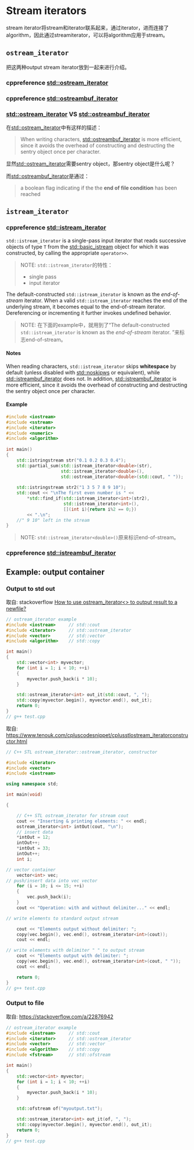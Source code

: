 # Stream iterators

stream iterator将stream和iterator联系起来，通过iterator，进而连接了algorithm，因此通过streamiterator，可以将algorithm应用于stream。

## `ostream_iterator`

把这两种output stream iterator放到一起来进行介绍。

### cppreference [std::ostream_iterator](https://en.cppreference.com/w/cpp/iterator/ostream_iterator)





### cppreference [std::ostreambuf_iterator](https://en.cppreference.com/w/cpp/iterator/ostreambuf_iterator)



### [std::ostream_iterator](https://en.cppreference.com/w/cpp/iterator/ostream_iterator) VS [std::ostreambuf_iterator](https://en.cppreference.com/w/cpp/iterator/ostreambuf_iterator)

在[std::ostream_iterator](https://en.cppreference.com/w/cpp/iterator/ostream_iterator)中有这样的描述：

> When writing characters, [std::ostreambuf_iterator](https://en.cppreference.com/w/cpp/iterator/ostreambuf_iterator) is more efficient, since it avoids the overhead of constructing and destructing the sentry object once per character.

显然[std::ostream_iterator](https://en.cppreference.com/w/cpp/iterator/ostream_iterator)需要sentry object，那sentry object是什么呢？

而[std::ostreambuf_iterator](https://en.cppreference.com/w/cpp/iterator/ostreambuf_iterator)是通过：

> a boolean flag indicating if the the **end of file condition** has been reached





## `istream_iterator`



### cppreference [std::istream_iterator](https://en.cppreference.com/w/cpp/iterator/istream_iterator)



`std::istream_iterator` is a single-pass input iterator that reads successive objects of type `T` from the [std::basic_istream](https://en.cppreference.com/w/cpp/io/basic_istream) object for which it was constructed, by calling the appropriate `operator>>`. 

> NOTE: `std::istream_iterator`的特性：
>
> - single pass
> - input iterator 



The default-constructed `std::istream_iterator` is known as the *end-of-stream* iterator. When a valid `std::istream_iterator` reaches the end of the underlying stream, it becomes equal to the end-of-stream iterator. Dereferencing or incrementing it further invokes undefined behavior.

> NOTE: 在下面的example中，就用到了“The default-constructed `std::istream_iterator` is known as the *end-of-stream* iterator. ”来标志end-of-stream。

#### Notes

When reading characters, `std::istream_iterator` skips **whitespace** by default (unless disabled with [std::noskipws](https://en.cppreference.com/w/cpp/io/manip/skipws) or equivalent), while [std::istreambuf_iterator](https://en.cppreference.com/w/cpp/iterator/istreambuf_iterator) does not. In addition, [std::istreambuf_iterator](https://en.cppreference.com/w/cpp/iterator/istreambuf_iterator) is more efficient, since it avoids the overhead of constructing and destructing the sentry object once per character.



#### Example

```c++
#include <iostream>
#include <sstream>
#include <iterator>
#include <numeric>
#include <algorithm>
 
int main()
{
    std::istringstream str("0.1 0.2 0.3 0.4");
    std::partial_sum(std::istream_iterator<double>(str),
                     std::istream_iterator<double>(),
                     std::ostream_iterator<double>(std::cout, " "));
 
    std::istringstream str2("1 3 5 7 8 9 10");
    std::cout << "\nThe first even number is " <<
        *std::find_if(std::istream_iterator<int>(str2),
                      std::istream_iterator<int>(),
                      [](int i){return i%2 == 0;})
        << ".\n";
    //" 9 10" left in the stream
}
```

> NOTE: `std::istream_iterator<double>()`原来标识end-of-stream。



### cppreference [std::istreambuf_iterator](https://en.cppreference.com/w/cpp/iterator/istreambuf_iterator)





## Example: output container



### Output to std out

取自: stackoverflow [How to use ostream_iterator<> to output result to a newfile?](https://stackoverflow.com/questions/22876893/how-to-use-ostream-iterator-to-output-result-to-a-newfile)

```c++
// ostream_iterator example
#include <iostream>     // std::cout
#include <iterator>     // std::ostream_iterator
#include <vector>       // std::vector
#include <algorithm>    // std::copy

int main()
{
	std::vector<int> myvector;
	for (int i = 1; i < 10; ++i)
	{
		myvector.push_back(i * 10);
	}

	std::ostream_iterator<int> out_it(std::cout, ", ");
	std::copy(myvector.begin(), myvector.end(), out_it);
	return 0;
}
// g++ test.cpp

```

取自: https://www.tenouk.com/cpluscodesnippet/cplusstlostream_iteratorconstructor.html



```c++
// C++ STL ostream_iterator::ostream_iterator, constructor

#include <iterator>
#include <vector>
#include <iostream>

using namespace std;

int main(void)

{

	// C++ STL ostream_iterator for stream cout
	cout << "Inserting & printing elements: " << endl;
	ostream_iterator<int> intOut(cout, "\n");
	// insert data
	*intOut = 12;
	intOut++;
	*intOut = 33;
	intOut++;
	int i;

// vector container
	vector<int> vec;
// push/insert data into vec vector
	for (i = 10; i <= 15; ++i)
	{
		vec.push_back(i);
	}
	cout << "Operation: with and without delimiter..." << endl;

// write elements to standard output stream

	cout << "Elements output without delimiter: ";
	copy(vec.begin(), vec.end(), ostream_iterator<int>(cout));
	cout << endl;

// write elements with delimiter " " to output stream
	cout << "Elements output with delimiter: ";
	copy(vec.begin(), vec.end(), ostream_iterator<int>(cout, " "));
	cout << endl;

	return 0;
}
// g++ test.cpp

```



### Output to file

取自: https://stackoverflow.com/a/22876942

````C++
// ostream_iterator example
#include <iostream>     // std::cout
#include <iterator>     // std::ostream_iterator
#include <vector>       // std::vector
#include <algorithm>    // std::copy
#include <fstream>      // std::ofstream

int main()
{
	std::vector<int> myvector;
	for (int i = 1; i < 10; ++i)
	{
		myvector.push_back(i * 10);
	}

	std::ofstream of("myoutput.txt");

	std::ostream_iterator<int> out_it(of, ", ");
	std::copy(myvector.begin(), myvector.end(), out_it);
	return 0;
}
// g++ test.cpp

````

